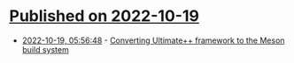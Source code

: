 # [Published on 2022-10-19](index.md)

* [2022-10-19, 05:56:48](https://lobste.rs/s/nefrzo/converting_ultimate_framework_meson) - [Converting Ultimate++ framework to the Meson build system](https://itnext.io/converting-ultimate-framework-to-meson-build-system-to-make-it-externally-consumable-by-others-99b54bc25598)
